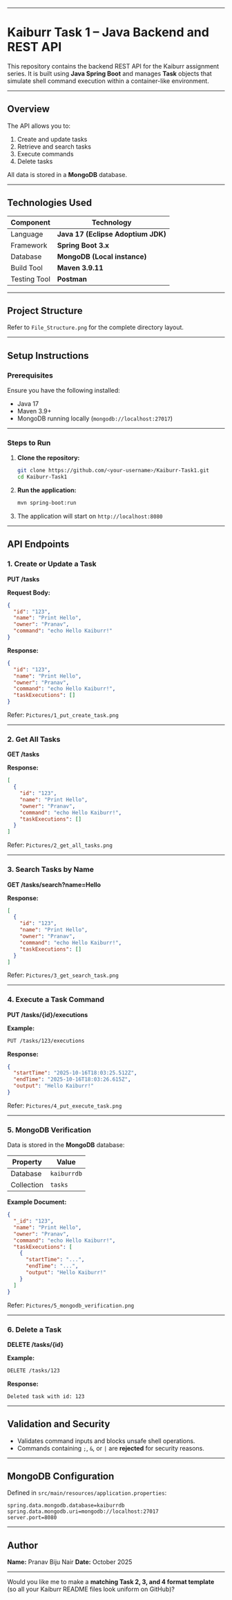 
---

# Kaiburr Task 1 – Java Backend and REST API

This repository contains the backend REST API for the Kaiburr assignment series.
It is built using **Java Spring Boot** and manages **Task** objects that simulate shell command execution within a container-like environment.

---

## Overview

The API allows you to:

1. Create and update tasks
2. Retrieve and search tasks
3. Execute commands
4. Delete tasks

All data is stored in a **MongoDB** database.

---

## Technologies Used

| Component    | Technology                         |
| ------------ | ---------------------------------- |
| Language     | **Java 17 (Eclipse Adoptium JDK)** |
| Framework    | **Spring Boot 3.x**                |
| Database     | **MongoDB (Local instance)**       |
| Build Tool   | **Maven 3.9.11**                   |
| Testing Tool | **Postman**                        |

---

##  Project Structure

Refer to `File_Structure.png` for the complete directory layout.

---

## Setup Instructions

### Prerequisites

Ensure you have the following installed:

* Java 17
* Maven 3.9+
* MongoDB running locally (`mongodb://localhost:27017`)

---

### Steps to Run

1. **Clone the repository:**

   ```bash
   git clone https://github.com/<your-username>/Kaiburr-Task1.git
   cd Kaiburr-Task1
   ```

2. **Run the application:**

   ```bash
   mvn spring-boot:run
   ```

3. The application will start on
   `http://localhost:8080`

---

## API Endpoints

### 1. Create or Update a Task

**PUT /tasks**

**Request Body:**

```json
{
  "id": "123",
  "name": "Print Hello",
  "owner": "Pranav",
  "command": "echo Hello Kaiburr!"
}
```

**Response:**

```json
{
  "id": "123",
  "name": "Print Hello",
  "owner": "Pranav",
  "command": "echo Hello Kaiburr!",
  "taskExecutions": []
}
```

Refer: `Pictures/1_put_create_task.png`

---

### 2. Get All Tasks

**GET /tasks**

**Response:**

```json
[
  {
    "id": "123",
    "name": "Print Hello",
    "owner": "Pranav",
    "command": "echo Hello Kaiburr!",
    "taskExecutions": []
  }
]
```

Refer: `Pictures/2_get_all_tasks.png`

---

### 3. Search Tasks by Name

**GET /tasks/search?name=Hello**

**Response:**

```json
[
  {
    "id": "123",
    "name": "Print Hello",
    "owner": "Pranav",
    "command": "echo Hello Kaiburr!",
    "taskExecutions": []
  }
]
```

Refer: `Pictures/3_get_search_task.png`

---

### 4. Execute a Task Command

**PUT /tasks/{id}/executions**

**Example:**

```bash
PUT /tasks/123/executions
```

**Response:**

```json
{
  "startTime": "2025-10-16T18:03:25.512Z",
  "endTime": "2025-10-16T18:03:26.615Z",
  "output": "Hello Kaiburr!"
}
```

Refer: `Pictures/4_put_execute_task.png`

---

### 5. MongoDB Verification

Data is stored in the **MongoDB** database:

| Property   | Value       |
| ---------- | ----------- |
| Database   | `kaiburrdb` |
| Collection | `tasks`     |

**Example Document:**

```json
{
  "_id": "123",
  "name": "Print Hello",
  "owner": "Pranav",
  "command": "echo Hello Kaiburr!",
  "taskExecutions": [
    {
      "startTime": "...",
      "endTime": "...",
      "output": "Hello Kaiburr!"
    }
  ]
}
```

Refer: `Pictures/5_mongodb_verification.png`

---

### 6. Delete a Task

**DELETE /tasks/{id}**

**Example:**

```bash
DELETE /tasks/123
```

**Response:**

```
Deleted task with id: 123
```

---

##  Validation and Security

* Validates command inputs and blocks unsafe shell operations.
* Commands containing `;`, `&`, or `|` are **rejected** for security reasons.

---

##  MongoDB Configuration

Defined in `src/main/resources/application.properties`:

```properties
spring.data.mongodb.database=kaiburrdb
spring.data.mongodb.uri=mongodb://localhost:27017
server.port=8080
```

---

##  Author

**Name:** Pranav Biju Nair
**Date:** October 2025

---

Would you like me to make a **matching Task 2, 3, and 4 format template** (so all your Kaiburr README files look uniform on GitHub)?

